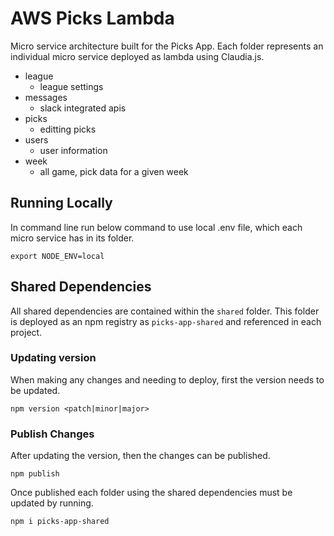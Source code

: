 # AWS Picks Lambda

Micro service architecture built for the Picks App.
Each folder represents an individual micro service deployed as lambda using Claudia.js.
 * league
    * league settings
 * messages
    * slack integrated apis
 * picks
    * editting picks
 * users
    * user information
 * week
    * all game, pick data for a given week

## Running Locally
In command line run below command to use local .env file, which each micro service has in its folder.

`export NODE_ENV=local`

## Shared Dependencies
All shared dependencies are contained within the `shared` folder.  This folder is deployed as an npm registry as `picks-app-shared` and referenced in each project.

### Updating version
When making any changes and needing to deploy, first the version needs to be updated.

`npm version <patch|minor|major>`

### Publish Changes
After updating the version, then the changes can be published.

`npm publish`

Once published each folder using the shared dependencies must be updated by running.

`npm i picks-app-shared`
